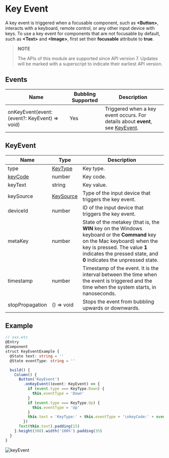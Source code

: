 # Key Event

A key event is triggered when a focusable component, such as **\<Button>**, interacts with a keyboard, remote control, or any other input device with keys. To use a key event for components that are not focusable by default, such as **\<Text>** and **\<Image>**, first set their **focusable** attribute to **true**.

>  **NOTE**
>
>  The APIs of this module are supported since API version 7. Updates will be marked with a superscript to indicate their earliest API version.



## Events

| Name                                      | Bubbling Supported| Description                                    |
| ---------------------------------------- | ---- | ---------------------------------------- |
| onKeyEvent(event: (event?: KeyEvent) =&gt; void) | Yes   | Triggered when a key event occurs. For details about **event**, see [KeyEvent](#keyevent).|


## KeyEvent

| Name                                   | Type                                      | Description                        |
| ------------------------------------- | ---------------------------------------- | -------------------------- |
| type                                  | [KeyType](ts-appendix-enums.md#keytype)  | Key type.                    |
| [keyCode](../apis/js-apis-keycode.md) | number                                   | Key code.                    |
| keyText                               | string                                   | Key value.                    |
| keySource                             | [KeySource](ts-appendix-enums.md#keysource) | Type of the input device that triggers the key event.            |
| deviceId                              | number                                   | ID of the input device that triggers the key event.            |
| metaKey                               | number                                   | State of the metakey (that is, the **WIN** key on the Windows keyboard or the **Command** key on the Mac keyboard) when the key is pressed. The value **1** indicates the pressed state, and **0** indicates the unpressed state.|
| timestamp                             | number                                   | Timestamp of the event. It is the interval between the time when the event is triggered and the time when the system starts, in nanoseconds.|
| stopPropagation                       | () => void                               | Stops the event from bubbling upwards or downwards.                 |


## Example

```ts
// xxx.ets
@Entry
@Component
struct KeyEventExample {
  @State text: string = ''
  @State eventType: string = ''

  build() {
    Column() {
      Button('KeyEvent')
        .onKeyEvent((event: KeyEvent) => {
          if (event.type === KeyType.Down) {
            this.eventType = 'Down'
          }
          if (event.type === KeyType.Up) {
            this.eventType = 'Up'
          }
          this.text = 'KeyType:' + this.eventType + '\nkeyCode:' + event.keyCode + '\nkeyText:' + event.keyText
        })
      Text(this.text).padding(15)
    }.height(300).width('100%').padding(35)
  }
}
```

 ![keyEvent](figures/keyEvent.png) 
